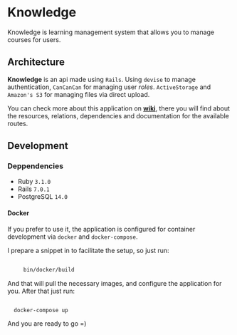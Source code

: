<h1> Knowledge </h1>

Knowledge is learning management system that allows you to manage courses for users.

## Architecture

**Knowledge** is an api made using `Rails`. Using `devise` to manage authentication, `CanCanCan` for managing user _roles_. `ActiveStorage` and `Amazon's S3` for managing files via direct upload.

You can check more about this application on [**wiki**](https://github.com/souzagab/knowledge/wiki), there you will find about the resources, relations, dependencies and documentation for the available routes.

## Development

### Deppendencies

- Ruby `3.1.0`
- Rails `7.0.1`
- PostgreSQL `14.0`

#### Docker

If you prefer to use it, the application is configured for container development via `docker` and `docker-compose`.

I prepare a snippet in to facilitate the setup, so just run:

```sh

     bin/docker/build

```

And that will pull the necessary images, and configure the application for you.
After that just run:

```sh

  docker-compose up

```

And you are ready to go =)
